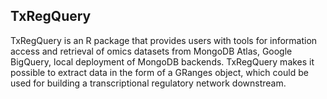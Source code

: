 ## TxRegQuery

TxRegQuery is an R package that provides users with tools for information access and retrieval of omics datasets from MongoDB Atlas, Google BigQuery, local deployment of MongoDB backends. TxRegQuery makes it possible to extract data in the form of a GRanges object, which could be used for building a transcriptional regulatory network downstream.
